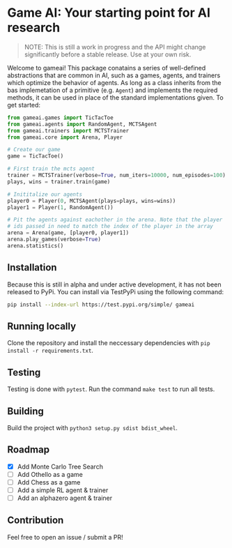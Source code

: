 # Game AI: Your starting point for AI research

> NOTE: This is still a work in progress and the API might change significantly before a stable release. Use at your own risk.

Welcome to gameai! This package conatains a series of well-defined abstractions that are common in AI, such as a games, agents, and trainers which optimize the behavior of agents. As long as a class inherits from the bas implemetation of a primitive (e.g. `Agent`) and implements the required methods, it can be used in place of the standard implementations given. To get started:

```python
from gameai.games import TicTacToe
from gameai.agents import RandomAgent, MCTSAgent
from gameai.trainers import MCTSTrainer
from gameai.core import Arena, Player

# Create our game
game = TicTacToe()

# First train the mcts agent
trainer = MCTSTrainer(verbose=True, num_iters=10000, num_episodes=100)
plays, wins = trainer.train(game)

# Inititalize our agents
player0 = Player(0, MCTSAgent(plays=plays, wins=wins))
player1 = Player(1, RandomAgent())

# Pit the agents against eachother in the arena. Note that the player
# ids passed in need to match the index of the player in the array
arena = Arena(game, [player0, player1])
arena.play_games(verbose=True)
arena.statistics()
```

## Installation

Because this is still in alpha and under active development, it has not been released to PyPi. You can install via TestPyPi using the following command:

```bash
pip install --index-url https://test.pypi.org/simple/ gameai
```

## Running locally

Clone the repository and install the neccessary dependencies with `pip install -r requirements.txt`.

## Testing

Testing is done with `pytest`. Run the command `make test` to run all tests.

## Building

Build the project with `python3 setup.py sdist bdist_wheel`.

## Roadmap

- [x] Add Monte Carlo Tree Search
- [ ] Add Othello as a game
- [ ] Add Chess as a game
- [ ] Add a simple RL agent & trainer
- [ ] Add an alphazero agent & trainer

## Contribution

Feel free to open an issue / submit a PR!
